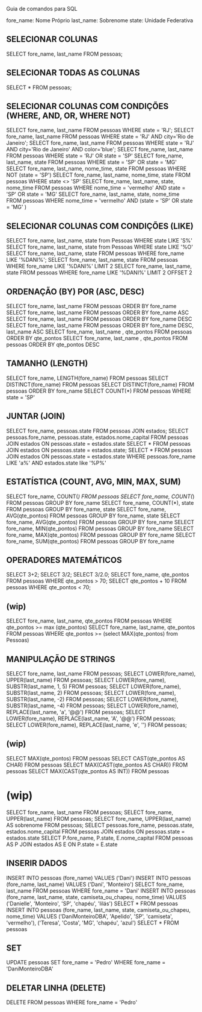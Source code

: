 Guia de comandos para SQL

fore_name: Nome Próprio
last_name: Sobrenome
state: Unidade Federativa

## SELECIONAR COLUNAS
SELECT fore_name, last_name FROM pessoas;

## SELECIONAR TODAS AS COLUNAS
SELECT * FROM pessoas;

## SELECIONAR COLUNAS COM CONDIÇÕES (WHERE, AND, OR, WHERE NOT)
SELECT fore_name, last_name FROM pessoas WHERE state = 'RJ';
SELECT fore_name, last_name FROM pessoas WHERE state = 'RJ' AND city='Rio de Janeiro';
SELECT fore_name, last_name FROM pessoas WHERE state = 'RJ' AND city='Rio de Janeiro' AND color='blue';
SELECT fore_name, last_name FROM pessoas WHERE state = 'RJ' OR state = 'SP'
SELECT fore_name, last_name, state  FROM pessoas WHERE state = 'SP' OR state = 'MG'
SELECT fore_name, last_name, nome_time, state FROM pessoas WHERE NOT (state = 'SP')
SELECT fore_name, last_name, nome_time, state FROM pessoas WHERE state <> 'SP'
SELECT fore_name, last_name, state, nome_time FROM pessoas WHERE nome_time = 'vermelho' AND state = 'SP' OR state = 'MG'
SELECT fore_name, last_name, state, nome_time FROM pessoas WHERE nome_time = 'vermelho' AND (state = 'SP' OR state = 'MG' )

## SELECIONAR COLUNAS COM CONDIÇÕES (LIKE)
SELECT fore_name, last_name, state from Pessoas WHERE state LIKE 'S%'
SELECT fore_name, last_name, state from Pessoas WHERE state LIKE '%O'
SELECT fore_name, last_name, state FROM pessoas WHERE fore_name LIKE '%DANI%';
SELECT fore_name, last_name, state FROM pessoas WHERE fore_name LIKE '%DANI%' LIMIT 2
SELECT fore_name, last_name, state FROM pessoas WHERE fore_name LIKE '%DANI%' LIMIT 2 OFFSET 2

## ORDENAÇÃO (BY) POR (ASC, DESC)
SELECT fore_name, last_name FROM pessoas ORDER BY fore_name
SELECT fore_name, last_name FROM pessoas ORDER BY fore_name ASC
SELECT fore_name, last_name FROM pessoas ORDER BY fore_name DESC
SELECT fore_name, last_name FROM pessoas ORDER BY fore_name DESC, last_name ASC
SELECT fore_name, last_name , qte_pontos FROM pessoas ORDER BY qte_pontos
SELECT fore_name, last_name , qte_pontos FROM pessoas ORDER BY qte_pontos DESC

## TAMANHO (LENGTH)
SELECT fore_name, LENGTH(fore_name) FROM pessoas
SELECT DISTINCT(fore_name) FROM pessoas
SELECT DISTINCT(fore_name) FROM pessoas ORDER BY fore_name
SELECT COUNT(*) FROM pessoas WHERE state = 'SP'

## JUNTAR (JOIN)
SELECT fore_name, pessoas.state FROM pessoas JOIN estados;
SELECT pessoas.fore_name, pessoas.state, estados.nome_capital FROM pessoas JOIN estados ON pessoas.state = estados.state
SELECT * FROM pessoas JOIN estados ON pessoas.state = estados.state;
SELECT * FROM pessoas JOIN estados ON pessoas.state = estados.state WHERE pessoas.fore_name LIKE 'a%' AND estados.state like '%P%'

## ESTATÍSTICA (COUNT, AVG, MIN, MAX, SUM)
SELECT fore_name, COUNT(*) FROM pessoas
SELECT fore_name, COUNT(*) FROM pessoas GROUP BY fore_name
SELECT fore_name, COUNT(*), state FROM pessoas GROUP BY fore_name, state
SELECT fore_name, AVG(qte_pontos) FROM pessoas GROUP BY fore_name, state
SELECT fore_name, AVG(qte_pontos) FROM pessoas GROUP BY fore_name
SELECT fore_name, MIN(qte_pontos) FROM pessoas GROUP BY fore_name
SELECT fore_name, MAX(qte_pontos) FROM pessoas GROUP BY fore_name
SELECT fore_name, SUM(qte_pontos) FROM pessoas GROUP BY fore_name

## OPERADORES MATEMÁTICOS
SELECT 3+2;
SELECT 3/2;
SELECT 3/2.0;
SELECT fore_name, qte_pontos FROM pessoas WHERE qte_pontos > 70;
SELECT qte_pontos + 10 FROM pessoas WHERE qte_pontos < 70;

## (wip)
SELECT fore_name, last_name, qte_pontos FROM pessoas WHERE qte_pontos >= max (qte_pontos)
SELECT fore_name, last_name, qte_pontos FROM pessoas WHERE qte_pontos >= (select MAX(qte_pontos) from Pessoas)

## MANIPULAÇÃO DE STRINGS
SELECT fore_name, last_name FROM pessoas;
SELECT LOWER(fore_name), UPPER(last_name) FROM pessoas;
SELECT LOWER(fore_name), SUBSTR(last_name, 1, 5) FROM pessoas;
SELECT LOWER(fore_name), SUBSTR(last_name, 2) FROM pessoas;
SELECT LOWER(fore_name), SUBSTR(last_name, -2) FROM pessoas;
SELECT LOWER(fore_name), SUBSTR(last_name, -4) FROM pessoas;
SELECT LOWER(fore_name), REPLACE(last_name, 'a', '@@') FROM pessoas;
SELECT LOWER(fore_name), REPLACE(last_name, 'A', '@@') FROM pessoas;
SELECT LOWER(fore_name), REPLACE(last_name, 'e', '') FROM pessoas;

## (wip)
SELECT MAX(qte_pontos) FROM pessoas
SELECT CAST(qte_pontos AS CHAR) FROM pessoas
SELECT MAX(CAST(qte_pontos AS CHAR)) FROM pessoas
SELECT MAX(CAST(qte_pontos AS INT)) FROM pessoas

# (wip)
SELECT fore_name, last_name FROM pessoas;
SELECT fore_name, UPPER(last_name) FROM pessoas;
SELECT fore_name, UPPER(last_name) AS sobrenome FROM pessoas;
SELECT pessoas.fore_name, pessoas.state, estados.nome_capital FROM pessoas JOIN estados ON pessoas.state = estados.state
SELECT P.fore_name, P.state, E.nome_capital FROM pessoas AS P JOIN estados AS E ON P.state = E.state

## INSERIR DADOS
INSERT INTO pessoas (fore_name) VALUES ('Dani')
INSERT INTO pessoas (fore_name, last_name) VALUES ('Dani', 'Monteiro')
SELECT fore_name, last_name FROM pessoas WHERE fore_name = 'Dani'
INSERT INTO pessoas (fore_name, last_name, state, camiseta_ou_chapeu, nome_time) VALUES
('Danielle', 'Monteiro', 'SP', 'chapéu', 'lilás')
SELECT * FROM pessoas
INSERT INTO pessoas (fore_name, last_name, state, camiseta_ou_chapeu, nome_time) VALUES
('DaniMonteiroDBA', 'Apelido', 'SP', 'camiseta', 'vermelho'),
('Teresa', 'Costa', 'MG', 'chapéu', 'azul')
SELECT * FROM pessoas

## SET
UPDATE pessoas SET fore_name = 'Pedro' WHERE fore_name = 'DaniMonteiroDBA'

## DELETAR LINHA (DELETE)
DELETE FROM pessoas WHERE fore_name = 'Pedro'
